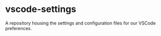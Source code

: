 # vscode-settings
A repository housing the settings and configuration files for our VSCode preferences.
